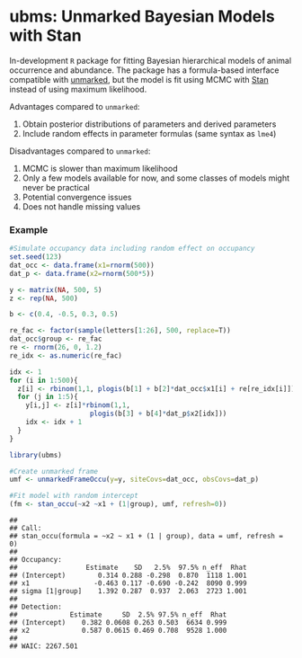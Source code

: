 # ubms: Unmarked Bayesian Models with Stan

In-development `R` package for fitting Bayesian hierarchical models of
animal occurrence and abundance. The package has a formula-based
interface compatible with
[unmarked](https://cran.r-project.org/web/packages/unmarked/index.html),
but the model is fit using MCMC with [Stan](https://mc-stan.org/)
instead of using maximum likelihood.

Advantages compared to `unmarked`:

1.  Obtain posterior distributions of parameters and derived parameters
2.  Include random effects in parameter formulas (same syntax as `lme4`)

Disadvantages compared to `unmarked`:

1.  MCMC is slower than maximum likelihood
2.  Only a few models available for now, and some classes of models
    might never be practical
3.  Potential convergence issues
4.  Does not handle missing values

### Example

``` r
#Simulate occupancy data including random effect on occupancy
set.seed(123)
dat_occ <- data.frame(x1=rnorm(500))
dat_p <- data.frame(x2=rnorm(500*5))

y <- matrix(NA, 500, 5)
z <- rep(NA, 500)

b <- c(0.4, -0.5, 0.3, 0.5)

re_fac <- factor(sample(letters[1:26], 500, replace=T))
dat_occ$group <- re_fac
re <- rnorm(26, 0, 1.2)
re_idx <- as.numeric(re_fac)

idx <- 1
for (i in 1:500){
  z[i] <- rbinom(1,1, plogis(b[1] + b[2]*dat_occ$x1[i] + re[re_idx[i]]))
  for (j in 1:5){
    y[i,j] <- z[i]*rbinom(1,1, 
                    plogis(b[3] + b[4]*dat_p$x2[idx]))
    idx <- idx + 1
  }
}

library(ubms)

#Create unmarked frame
umf <- unmarkedFrameOccu(y=y, siteCovs=dat_occ, obsCovs=dat_p)

#Fit model with random intercept
(fm <- stan_occu(~x2 ~x1 + (1|group), umf, refresh=0))
```

    ## 
    ## Call:
    ## stan_occu(formula = ~x2 ~ x1 + (1 | group), data = umf, refresh = 0)
    ## 
    ## Occupancy:
    ##                 Estimate    SD   2.5%  97.5% n_eff  Rhat
    ## (Intercept)        0.314 0.288 -0.298  0.870  1118 1.001
    ## x1                -0.463 0.117 -0.690 -0.242  8090 0.999
    ## sigma [1|group]    1.392 0.287  0.937  2.063  2723 1.001
    ## 
    ## Detection:
    ##             Estimate     SD  2.5% 97.5% n_eff  Rhat
    ## (Intercept)    0.382 0.0608 0.263 0.503  6634 0.999
    ## x2             0.587 0.0615 0.469 0.708  9528 1.000
    ## 
    ## WAIC: 2267.501

